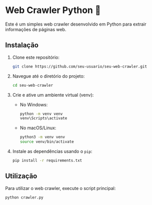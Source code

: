# Web Crawler Python 🐍

Este é um simples web crawler desenvolvido em Python para extrair informações de páginas web.

## Instalação

1. Clone este repositório:

    ```bash
    git clone https://github.com/seu-usuario/seu-web-crawler.git
    ```

2. Navegue até o diretório do projeto:

    ```bash
    cd seu-web-crawler
    ```

3. Crie e ative um ambiente virtual (venv):

    - No Windows:

        ```bash
        python -m venv venv
        venv\Scripts\activate
        ```

    - No macOS/Linux:

        ```bash
        python3 -m venv venv
        source venv/bin/activate
        ```

4. Instale as dependências usando o `pip`:

    ```bash
    pip install -r requirements.txt
    ```

## Utilização

Para utilizar o web crawler, execute o script principal:

```bash
python crawler.py
